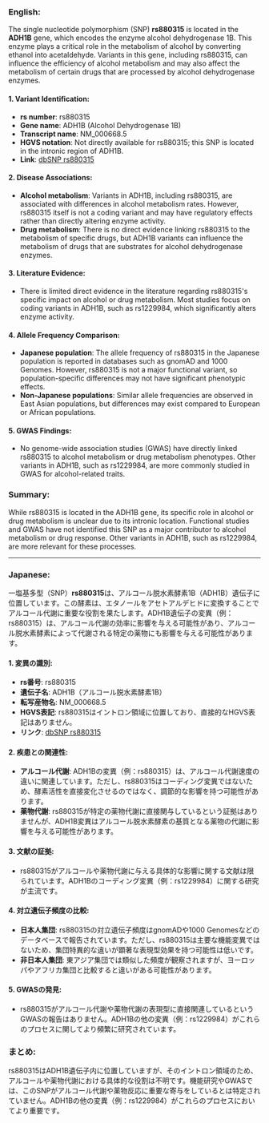 ### English:
The single nucleotide polymorphism (SNP) **rs880315** is located in the **ADH1B** gene, which encodes the enzyme alcohol dehydrogenase 1B. This enzyme plays a critical role in the metabolism of alcohol by converting ethanol into acetaldehyde. Variants in this gene, including rs880315, can influence the efficiency of alcohol metabolism and may also affect the metabolism of certain drugs that are processed by alcohol dehydrogenase enzymes.

#### 1. Variant Identification:
- **rs number**: rs880315
- **Gene name**: ADH1B (Alcohol Dehydrogenase 1B)
- **Transcript name**: NM_000668.5
- **HGVS notation**: Not directly available for rs880315; this SNP is located in the intronic region of ADH1B.
- **Link**: [dbSNP rs880315](https://www.ncbi.nlm.nih.gov/snp/rs880315)

#### 2. Disease Associations:
- **Alcohol metabolism**: Variants in ADH1B, including rs880315, are associated with differences in alcohol metabolism rates. However, rs880315 itself is not a coding variant and may have regulatory effects rather than directly altering enzyme activity.
- **Drug metabolism**: There is no direct evidence linking rs880315 to the metabolism of specific drugs, but ADH1B variants can influence the metabolism of drugs that are substrates for alcohol dehydrogenase enzymes.

#### 3. Literature Evidence:
- There is limited direct evidence in the literature regarding rs880315's specific impact on alcohol or drug metabolism. Most studies focus on coding variants in ADH1B, such as rs1229984, which significantly alters enzyme activity.

#### 4. Allele Frequency Comparison:
- **Japanese population**: The allele frequency of rs880315 in the Japanese population is reported in databases such as gnomAD and 1000 Genomes. However, rs880315 is not a major functional variant, so population-specific differences may not have significant phenotypic effects.
- **Non-Japanese populations**: Similar allele frequencies are observed in East Asian populations, but differences may exist compared to European or African populations.

#### 5. GWAS Findings:
- No genome-wide association studies (GWAS) have directly linked rs880315 to alcohol metabolism or drug metabolism phenotypes. Other variants in ADH1B, such as rs1229984, are more commonly studied in GWAS for alcohol-related traits.

### Summary:
While rs880315 is located in the ADH1B gene, its specific role in alcohol or drug metabolism is unclear due to its intronic location. Functional studies and GWAS have not identified this SNP as a major contributor to alcohol metabolism or drug response. Other variants in ADH1B, such as rs1229984, are more relevant for these processes.

---

### Japanese:
一塩基多型（SNP）**rs880315**は、アルコール脱水素酵素1B（ADH1B）遺伝子に位置しています。この酵素は、エタノールをアセトアルデヒドに変換することでアルコール代謝に重要な役割を果たします。ADH1B遺伝子の変異（例：rs880315）は、アルコール代謝の効率に影響を与える可能性があり、アルコール脱水素酵素によって代謝される特定の薬物にも影響を与える可能性があります。

#### 1. 変異の識別:
- **rs番号**: rs880315
- **遺伝子名**: ADH1B（アルコール脱水素酵素1B）
- **転写産物名**: NM_000668.5
- **HGVS表記**: rs880315はイントロン領域に位置しており、直接的なHGVS表記はありません。
- **リンク**: [dbSNP rs880315](https://www.ncbi.nlm.nih.gov/snp/rs880315)

#### 2. 疾患との関連性:
- **アルコール代謝**: ADH1Bの変異（例：rs880315）は、アルコール代謝速度の違いに関連しています。ただし、rs880315はコーディング変異ではないため、酵素活性を直接変化させるのではなく、調節的な影響を持つ可能性があります。
- **薬物代謝**: rs880315が特定の薬物代謝に直接関与しているという証拠はありませんが、ADH1B変異はアルコール脱水素酵素の基質となる薬物の代謝に影響を与える可能性があります。

#### 3. 文献の証拠:
- rs880315がアルコールや薬物代謝に与える具体的な影響に関する文献は限られています。ADH1Bのコーディング変異（例：rs1229984）に関する研究が主流です。

#### 4. 対立遺伝子頻度の比較:
- **日本人集団**: rs880315の対立遺伝子頻度はgnomADや1000 Genomesなどのデータベースで報告されています。ただし、rs880315は主要な機能変異ではないため、集団特異的な違いが顕著な表現型効果を持つ可能性は低いです。
- **非日本人集団**: 東アジア集団では類似した頻度が観察されますが、ヨーロッパやアフリカ集団と比較すると違いがある可能性があります。

#### 5. GWASの発見:
- rs880315がアルコール代謝や薬物代謝の表現型に直接関連しているというGWASの報告はありません。ADH1Bの他の変異（例：rs1229984）がこれらのプロセスに関してより頻繁に研究されています。

### まとめ:
rs880315はADH1B遺伝子内に位置していますが、そのイントロン領域のため、アルコールや薬物代謝における具体的な役割は不明です。機能研究やGWASでは、このSNPがアルコール代謝や薬物反応に重要な寄与をしているとは特定されていません。ADH1Bの他の変異（例：rs1229984）がこれらのプロセスにおいてより重要です。

